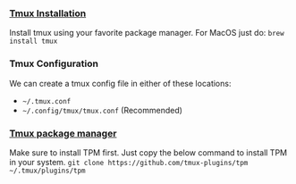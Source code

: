### [Tmux Installation](https://github.com/tmux/tmux/wiki/Installing)
Install tmux using your favorite package manager. For MacOS just do:
`brew install tmux`

### Tmux Configuration
We can create a tmux config file in either of these locations:
* `~/.tmux.conf`
* `~/.config/tmux/tmux.conf` (Recommended)

### [Tmux package manager](https://github.com/tmux-plugins/tpm)
Make sure to install TPM first. Just copy the below command to install TPM in your system.
`git clone https://github.com/tmux-plugins/tpm ~/.tmux/plugins/tpm`

